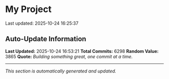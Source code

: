 # My Project


Last updated: 2025-10-24 16:25:37

































































































































































































































































































































































































































































































































































































































































































































































































































































































































































































































































































































































































































































































































































































































































































































































































































































































































































































































































































































































































































































































































































































































































































































































































































































































































































































































































































































































































































































































































































































































































































































































































































































































































































































































































































































































































































































































































































































































































































































































































































































































































































































































































































































































































































































































































































































































































































































































































































































































































































































































































































































































































































































































































































































































































































































































































































































































































































































































































































































































































































































































































































































































































































































































































































































































































































































































































































































































































































































































































































## Auto-Update Information

**Last Updated:** 2025-10-24 16:53:21
**Total Commits:** 6298
**Random Value:** 3865
**Quote:** _Building something great, one commit at a time._

---
_This section is automatically generated and updated._